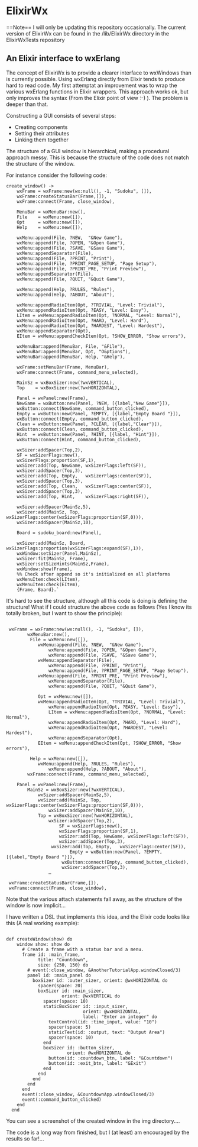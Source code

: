 
# ElixirWx
==Note==  I will only be updating this repository occasionally. The current version of ElixirWx can be found in the /lib/ElixirWx directory in the ElixirWxTests repository

An Elixir interface to wxErlang
----

The concept of ElixirWx is to provide a clearer interface to wxWindows than is currently possible. Using wxErlang directly from Elixir tends to produce hard to read code. My first attemptat an improvement was to wrap the various wxErlang functions in Elixir wrappers. This approach works ok, but only improves the syntax (From the Elixir point of view :-) ). The problem is deeper than that. 

Constructing a GUI consists of several steps:

- Creating components
- Setting their attributes
- Linking them together

The structure of a GUI window is hierarchical, making a procedural  approach messy. This is because the structure of the code does not match the structure of the window.

For instance consider the following code:

    create_window() ->
        wxFrame = wxFrame:new(wx:null(), -1, "Sudoku", []),
        wxFrame:createStatusBar(Frame,[]),
        wxFrame:connect(Frame, close_window),
    
        MenuBar = wxMenuBar:new(),
        File    = wxMenu:new([]),
        Opt     = wxMenu:new([]),
        Help    = wxMenu:new([]),
    
        wxMenu:append(File, ?NEW,  "&New Game"),
        wxMenu:append(File, ?OPEN, "&Open Game"),
        wxMenu:append(File, ?SAVE, "&Save Game"),
        wxMenu:appendSeparator(File),
        wxMenu:append(File, ?PRINT, "Print"),
        wxMenu:append(File, ?PRINT_PAGE_SETUP, "Page Setup"),
        wxMenu:append(File, ?PRINT_PRE, "Print Preview"),
        wxMenu:appendSeparator(File),
        wxMenu:append(File, ?QUIT, "&Quit Game"),
    
        wxMenu:append(Help, ?RULES, "Rules"),
        wxMenu:append(Help, ?ABOUT, "About"), 
    
        wxMenu:appendRadioItem(Opt, ?TRIVIAL, "Level: Trivial"),
        wxMenu:appendRadioItem(Opt, ?EASY, "Level: Easy"),
        LItem = wxMenu:appendRadioItem(Opt, ?NORMAL, "Level: Normal"),
        wxMenu:appendRadioItem(Opt, ?HARD, "Level: Hard"),
        wxMenu:appendRadioItem(Opt, ?HARDEST, "Level: Hardest"),
        wxMenu:appendSeparator(Opt),
        EItem = wxMenu:appendCheckItem(Opt, ?SHOW_ERROR, "Show errors"),
    
        wxMenuBar:append(MenuBar, File, "&File"),
        wxMenuBar:append(MenuBar, Opt, "O&ptions"),
        wxMenuBar:append(MenuBar, Help, "&Help"),
    
        wxFrame:setMenuBar(Frame, MenuBar),
        wxFrame:connect(Frame, command_menu_selected),
    
        MainSz = wxBoxSizer:new(?wxVERTICAL),
        Top    = wxBoxSizer:new(?wxHORIZONTAL),
    
        Panel = wxPanel:new(Frame), 
        NewGame = wxButton:new(Panel, ?NEW, [{label,"New Game"}]),
        wxButton:connect(NewGame, command_button_clicked),
        Empty = wxButton:new(Panel, ?EMPTY, [{label,"Empty Board "}]),
        wxButton:connect(Empty, command_button_clicked),
        Clean = wxButton:new(Panel, ?CLEAR, [{label,"Clear"}]),
        wxButton:connect(Clean, command_button_clicked),
        Hint  = wxButton:new(Panel, ?HINT, [{label, "Hint"}]),
        wxButton:connect(Hint, command_button_clicked),
    
        wxSizer:addSpacer(Top,2),
        SF = wxSizerFlags:new(),
        wxSizerFlags:proportion(SF,1),
        wxSizer:add(Top, NewGame, wxSizerFlags:left(SF)), 
        wxSizer:addSpacer(Top,3),
        wxSizer:add(Top, Empty,   wxSizerFlags:center(SF)),
        wxSizer:addSpacer(Top,3),   
        wxSizer:add(Top, Clean,   wxSizerFlags:center(SF)),
        wxSizer:addSpacer(Top,3),   
        wxSizer:add(Top, Hint,    wxSizerFlags:right(SF)),
    
        wxSizer:addSpacer(MainSz,5),
        wxSizer:add(MainSz, Top, wxSizerFlags:center(wxSizerFlags:proportion(SF,0))),
        wxSizer:addSpacer(MainSz,10),
    
        Board = sudoku_board:new(Panel),
    
        wxSizer:add(MainSz, Board, wxSizerFlags:proportion(wxSizerFlags:expand(SF),1)),
        wxWindow:setSizer(Panel,MainSz),
        wxSizer:fit(MainSz, Frame),
        wxSizer:setSizeHints(MainSz,Frame),
        wxWindow:show(Frame),
        %% Check after append so it's initialized on all platforms
        wxMenuItem:check(LItem),
        wxMenuItem:check(EItem),
    	{Frame, Board}.`
	
It's hard to see the structure, although all this code is doing is defining the structure! What if I could structure the above code as follows (Yes I know its totally broken, but I want to show the principle):

```

 wxFrame = wxFrame:new(wx:null(), -1, "Sudoku", []),
    	wxMenuBar:new(),
		 File = wxMenu:new([]),
 			wxMenu:append(File, ?NEW,  "&New Game"),
    			wxMenu:append(File, ?OPEN, "&Open Game"),
    			wxMenu:append(File, ?SAVE, "&Save Game"),
   			wxMenu:appendSeparator(File),
    			wxMenu:append(File, ?PRINT, "Print"),
    			wxMenu:append(File, ?PRINT_PAGE_SETUP, "Page Setup"),
   			wxMenu:append(File, ?PRINT_PRE, "Print Preview"),
    			wxMenu:appendSeparator(File),
    			wxMenu:append(File, ?QUIT, "&Quit Game"),

    		Opt = wxMenu:new([]),
 			wxMenu:appendRadioItem(Opt, ?TRIVIAL, "Level: Trivial"),
    			wxMenu:appendRadioItem(Opt, ?EASY, "Level: Easy"),
    			LItem = wxMenu:appendRadioItem(Opt, ?NORMAL, "Level: Normal"),
    			wxMenu:appendRadioItem(Opt, ?HARD, "Level: Hard"),
    			wxMenu:appendRadioItem(Opt, ?HARDEST, "Level: Hardest"),
    			wxMenu:appendSeparator(Opt),
			EItem = wxMenu:appendCheckItem(Opt, ?SHOW_ERROR, "Show errors"),

   		 Help = wxMenu:new([]),
 			wxMenu:append(Help, ?RULES, "Rules"),
    			wxMenu:append(Help, ?ABOUT, "About"), 
		wxFrame:connect(Frame, command_menu_selected),
	
	Panel = wxPanel:new(Frame), 
		MainSz = wxBoxSizer:new(?wxVERTICAL),
  		  	wxSizer:addSpacer(MainSz,5),
   			wxSizer:add(MainSz, Top, wxSizerFlags:center(wxSizerFlags:proportion(SF,0))),
    			wxSizer:addSpacer(MainSz,10),
			Top = wxBoxSizer:new(?wxHORIZONTAL),
				wxSizer:addSpacer(Top,2),
    				SF = wxSizerFlags:new(),
    				wxSizerFlags:proportion(SF,1),
    				wxSizer:add(Top, NewGame, wxSizerFlags:left(SF)), 
    				wxSizer:addSpacer(Top,3),
   				 wxSizer:add(Top, Empty,   wxSizerFlags:center(SF)),
    					Empty = wxButton:new(Panel, ?EMPTY, [{label,"Empty Board "}]),
   					 wxButton:connect(Empty, command_button_clicked),
    				 wxSizer:addSpacer(Top,3),   
				…

 wxFrame:createStatusBar(Frame,[]),
 wxFrame:connect(Frame, close_window),

```

Note that the various attach statements fall away, as the structure of the window is now implicit...

I have written a DSL that implements this idea, and the Elixir code looks like this (A real working example):

```

def createWindow(show) do
    window show: show do
      # Create a frame with a status bar and a menu.
      frame id: :main_frame,
            title: "Countdown",
            size: {250, 150} do
        # event(:close_window, &AnotherTutorialApp.windowClosed/3)
        panel id: :main_panel do
          boxSizer id: :outer_sizer, orient: @wxHORIZONTAL do
            spacer(space: 20)
            boxSizer id: :main_sizer,
                     orient: @wxVERTICAL do
              spacer(space: 10)
              staticBoxSizer id: :input_sizer,
                             orient: @wxHORIZONTAL,
                             label: "Enter an integer" do
                textControl(id: :time_input, value: "10")
                spacer(space: 5)
                staticText(id: :output, text: "Output Area")
                spacer(space: 10)
              end
              boxSizer id: :button_sizer,
                       orient: @wxHORIZONTAL do
                button(id: :countdown_btn, label: "&Countdown")
                button(id: :exit_btn, label: "&Exit")
              end
            end
          end
        end
      end
      event(:close_window, &CountdownApp.windowClosed/3)
      event(:command_button_clicked)
    end
  end
```

You can see a screenshot of the created window in the img directory....

The code is a long way from finished, but I (at least) am encouraged by the results so far!...
